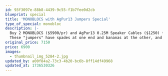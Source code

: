 ```yaml
---
id: 93f3097e-88b8-4439-9c55-f1b7fee0d2cb
blueprint: special
title: 'MONOBLOCS with AgPur13 Jumpers Special'
type_of_special: monobloc
description: |-
  Buy 2 MONOBLOCS ($5900/pr) and AgPur13 0.25M Speaker Cables ($1250) for only $6900!
  These "jumpers" have spades at one end and bananas at the other, and are long enough to allow twisting for various connector geometries.
original_price: 7150
price: 6900
images:
  - thumbnail_img_5284-2.jpg
updated_by: a00f84a2-73c3-4b20-bc6b-8ff14df49968
updated_at: 1736530326
---
```


